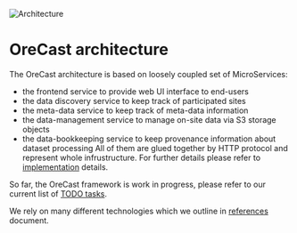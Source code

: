 ![Architecture](images/OreCastInfrastructure.png)

# OreCast architecture
The OreCast architecture is based on loosely coupled set of MicroServices:
- the frontend service to provide web UI interface to end-users
- the data discovery service to keep track of participated sites
- the meta-data service to keep track of meta-data information
- the data-management service to manage on-site data via S3 storage objects
- the data-bookkeeping service to keep provenance information about dataset
  processing
All of them are glued together by HTTP protocol and represent whole
infrustructure. For further details please refer to [implementation](docs/implementation.md)
details.

So far, the OreCast framework is work in progress, please refer to our
current list of [TODO tasks](docs/TODO.md).

We rely on many different technologies which we outline in
[references](docs/references.md) document.
